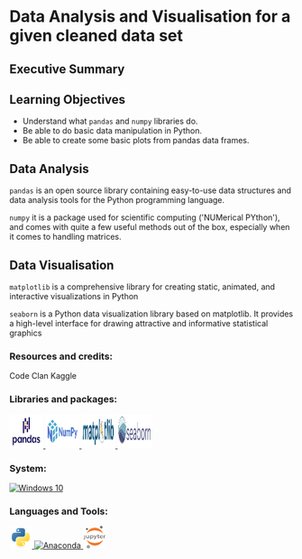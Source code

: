 # Data Analysis and Visualisation for a given cleaned data set

## Executive Summary 



## Learning Objectives 
* Understand what `pandas` and `numpy` libraries do.
* Be able to do basic data manipulation in Python. 
* Be able to create some basic plots from pandas data frames.


## Data Analysis

 
`pandas` is an open source library containing easy-to-use data structures and data analysis tools for the Python programming language.

`numpy` it is a package used for scientific computing ('NUMerical PYthon'), and comes with quite a few useful methods out of the box, especially when it comes to handling matrices.


## Data Visualisation 

`matplotlib` is a comprehensive library for creating static, animated, and interactive visualizations in Python

`seaborn` is a Python data visualization library based on matplotlib. It provides a high-level interface for drawing attractive and informative statistical graphics



### Resources and credits: 
Code Clan 
Kaggle 

<h3 align="left">Libraries and packages:</h3>
<p align="left"> 
    <a href="https://pandas.pydata.org/docs/user_guide/index.html#user-guide" target="_blank"> <img src="icons/pandas.png" alt="Windows 10" width="60" height="60"/> </a>
    <a href="https://numpy.org/doc/stable/" target="_blank"> <img src="icons/numpy.png" alt="Windows 10" width="60" height="60"/> </a>
      <a href="https://matplotlib.org/stable/contents.html" target="_blank"> <img src="icons/matplotlib.svg" alt="Windows 10" width="60" height="60"/> </a>
    <a href="https://seaborn.pydata.org/" target="_blank"> <img src="icons/seaborn.svg" alt="Windows 10" width="60" height="60"/> </a>
    
</p>
 
 
<h3 align="left">System:</h3>
<p align="left"> 
    <a href="https://www.microsoft.com/en-us/windows/get-windows-10" target="_blank"> <img src="https://www.pngkit.com/png/detail/19-194579_upgrade-gobierno-open-business-logo-windows-10-home.png" alt="Windows 10" width="60" height="60"/> </a>
</p>


<h3 align="left">Languages and Tools:</h3>
<p align="left"> 
    <a href="https://www.python.org" target="_blank"> <img src="https://raw.githubusercontent.com/devicons/devicon/master/icons/python/python-original.svg" alt="python" width="40" height="40"/> </a> 
    <a href="https://anaconda.org/" target="_blank"> <img src="https://www.clipartkey.com/mpngs/m/227-2271689_transparent-anaconda-logo-png.png" alt="Anaconda" width="40" height="40"/> </a> 
    <a href="https://jupyter.org/" target="_blank"> <img src="https://raw.githubusercontent.com/devicons/devicon/master/icons/jupyter/jupyter-original-wordmark.svg" alt="Jupyter Notebook" width="40" height="40"/> </a> 
</p>
